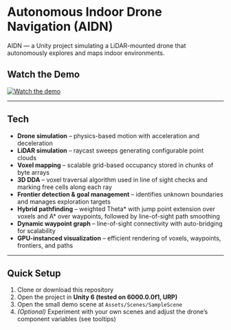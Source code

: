 # Autonomous Indoor Drone Navigation (AIDN)
AIDN — a Unity project simulating a LiDAR-mounted drone that autonomously explores and maps indoor environments.

## Watch the Demo
[![Watch the demo](https://img.youtube.com/vi/1ApMZhoQgPc/hqdefault.jpg)](https://www.youtube.com/watch?v=1ApMZhoQgPc)

---

## Tech
- **Drone simulation** – physics-based motion with acceleration and deceleration
- **LiDAR simulation** – raycast sweeps generating configurable point clouds
- **Voxel mapping** – scalable grid-based occupancy stored in chunks of byte arrays
- **3D DDA** – voxel traversal algorithm used in line of sight checks and marking free cells along each ray
- **Frontier detection & goal management** – identifies unknown boundaries and manages exploration targets
- **Hybrid pathfinding** – weighted Theta* with jump point extension over voxels and A* over waypoints, followed by line-of-sight path smoothing
- **Dynamic waypoint graph** – line-of-sight connectivity with auto-bridging for scalability
- **GPU-instanced visualization** – efficient rendering of voxels, waypoints, frontiers, and paths

---

## Quick Setup
1. Clone or download this repository
2. Open the project in **Unity 6 (tested on 6000.0.0f1, URP)**
3. Open the small demo scene at `Assets/Scenes/SampleScene`
4. *(Optional)* Experiment with your own scenes and adjust the drone’s component variables (see tooltips)
